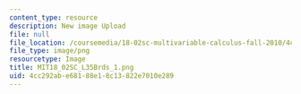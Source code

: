 ```yaml
---
content_type: resource
description: New image Upload
file: null
file_location: /coursemedia/18-02sc-multivariable-calculus-fall-2010/4cc292abe68188e18c13822e7010e289_MIT18_02SC_L35Brds_1.png
file_type: image/png
resourcetype: Image
title: MIT18_02SC_L35Brds_1.png
uid: 4cc292ab-e681-88e1-8c13-822e7010e289
---
```

